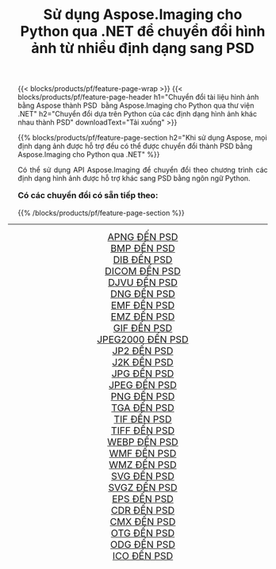 ﻿---
title: Sử dụng Aspose.Imaging cho Python qua .NET để chuyển đổi hình ảnh từ nhiều định dạng sang PSD 
weight: 3920
url: /vi/python-net/conversion/to/psd/ 
lang: vi
langdirlevel: 2
locales: zh-hans,ja,it,ru,de,es,fr,nl,id,lt,pl,pt,vi,tr,ko,zh-hant,ar,hi,th,sv,cs,uk,he
description: Bạn có thể sử dụng Aspose.Imaging for Python qua thư viện .NET để chuyển đổi từ nhiều định dạng sang PSD
---

{{< blocks/products/pf/feature-page-wrap >}}
{{< blocks/products/pf/feature-page-header h1="Chuyển đổi tài liệu hình ảnh bằng Aspose thành PSD  bằng Aspose.Imaging cho Python qua thư viện .NET" h2="Chuyển đổi dựa trên Python của các định dạng hình ảnh khác nhau thành PSD" downloadText="Tải xuống" >}}


{{% blocks/products/pf/feature-page-section  h2="Khi sử dụng Aspose, mọi định dạng ảnh được hỗ trợ đều có thể được chuyển đổi thành PSD bằng Aspose.Imaging cho Python qua .NET" %}}
<p align=justify>Có thể sử dụng API Aspose.Imaging để chuyển đổi theo chương trình các định dạng hình ảnh được hỗ trợ khác sang PSD bằng ngôn ngữ Python.</p>
<h3 style="margin-top:16px;">
Có các chuyển đổi có sẵn tiếp theo:
</h3>
{{% /blocks/products/pf/feature-page-section %}}
<div class="container-fluid productfamilypage bg-gray">
    <div class="convertypes bg-gray agp-content section">
        <div class="container">
		<hr style="margin-left:-20px;"/>
		<div class="row other-converters" style="gap: 10px;font-size: 19px;text-align:center;">
		    <div class='col-md-3 other-converter remove-lp remove-rp'><a href="/imaging/vi/python-net/conversion/apng-to-psd/" style="padding:15px;">APNG ĐẾN PSD</a></div>
<div class='col-md-3 other-converter remove-lp remove-rp'><a href="/imaging/vi/python-net/conversion/bmp-to-psd/" style="padding:15px;">BMP ĐẾN PSD</a></div>
<div class='col-md-3 other-converter remove-lp remove-rp'><a href="/imaging/vi/python-net/conversion/dib-to-psd/" style="padding:15px;">DIB ĐẾN PSD</a></div>
<div class='col-md-3 other-converter remove-lp remove-rp'><a href="/imaging/vi/python-net/conversion/dicom-to-psd/" style="padding:15px;">DICOM ĐẾN PSD</a></div>
<div class='col-md-3 other-converter remove-lp remove-rp'><a href="/imaging/vi/python-net/conversion/djvu-to-psd/" style="padding:15px;">DJVU ĐẾN PSD</a></div>
<div class='col-md-3 other-converter remove-lp remove-rp'><a href="/imaging/vi/python-net/conversion/dng-to-psd/" style="padding:15px;">DNG ĐẾN PSD</a></div>
<div class='col-md-3 other-converter remove-lp remove-rp'><a href="/imaging/vi/python-net/conversion/emf-to-psd/" style="padding:15px;">EMF ĐẾN PSD</a></div>
<div class='col-md-3 other-converter remove-lp remove-rp'><a href="/imaging/vi/python-net/conversion/emz-to-psd/" style="padding:15px;">EMZ ĐẾN PSD</a></div>
<div class='col-md-3 other-converter remove-lp remove-rp'><a href="/imaging/vi/python-net/conversion/gif-to-psd/" style="padding:15px;">GIF ĐẾN PSD</a></div>
<div class='col-md-3 other-converter remove-lp remove-rp'><a href="/imaging/vi/python-net/conversion/jpeg2000-to-psd/" style="padding:15px;">JPEG2000 ĐẾN PSD</a></div>
<div class='col-md-3 other-converter remove-lp remove-rp'><a href="/imaging/vi/python-net/conversion/jp2-to-psd/" style="padding:15px;">JP2 ĐẾN PSD</a></div>
<div class='col-md-3 other-converter remove-lp remove-rp'><a href="/imaging/vi/python-net/conversion/j2k-to-psd/" style="padding:15px;">J2K ĐẾN PSD</a></div>
<div class='col-md-3 other-converter remove-lp remove-rp'><a href="/imaging/vi/python-net/conversion/jpg-to-psd/" style="padding:15px;">JPG ĐẾN PSD</a></div>
<div class='col-md-3 other-converter remove-lp remove-rp'><a href="/imaging/vi/python-net/conversion/jpeg-to-psd/" style="padding:15px;">JPEG ĐẾN PSD</a></div>
<div class='col-md-3 other-converter remove-lp remove-rp'><a href="/imaging/vi/python-net/conversion/png-to-psd/" style="padding:15px;">PNG ĐẾN PSD</a></div>
<div class='col-md-3 other-converter remove-lp remove-rp'><a href="/imaging/vi/python-net/conversion/tga-to-psd/" style="padding:15px;">TGA ĐẾN PSD</a></div>
<div class='col-md-3 other-converter remove-lp remove-rp'><a href="/imaging/vi/python-net/conversion/tif-to-psd/" style="padding:15px;">TIF ĐẾN PSD</a></div>
<div class='col-md-3 other-converter remove-lp remove-rp'><a href="/imaging/vi/python-net/conversion/tiff-to-psd/" style="padding:15px;">TIFF ĐẾN PSD</a></div>
<div class='col-md-3 other-converter remove-lp remove-rp'><a href="/imaging/vi/python-net/conversion/webp-to-psd/" style="padding:15px;">WEBP ĐẾN PSD</a></div>
<div class='col-md-3 other-converter remove-lp remove-rp'><a href="/imaging/vi/python-net/conversion/wmf-to-psd/" style="padding:15px;">WMF ĐẾN PSD</a></div>
<div class='col-md-3 other-converter remove-lp remove-rp'><a href="/imaging/vi/python-net/conversion/wmz-to-psd/" style="padding:15px;">WMZ ĐẾN PSD</a></div>
<div class='col-md-3 other-converter remove-lp remove-rp'><a href="/imaging/vi/python-net/conversion/svg-to-psd/" style="padding:15px;">SVG ĐẾN PSD</a></div>
<div class='col-md-3 other-converter remove-lp remove-rp'><a href="/imaging/vi/python-net/conversion/svgz-to-psd/" style="padding:15px;">SVGZ ĐẾN PSD</a></div>
<div class='col-md-3 other-converter remove-lp remove-rp'><a href="/imaging/vi/python-net/conversion/eps-to-psd/" style="padding:15px;">EPS ĐẾN PSD</a></div>
<div class='col-md-3 other-converter remove-lp remove-rp'><a href="/imaging/vi/python-net/conversion/cdr-to-psd/" style="padding:15px;">CDR ĐẾN PSD</a></div>
<div class='col-md-3 other-converter remove-lp remove-rp'><a href="/imaging/vi/python-net/conversion/cmx-to-psd/" style="padding:15px;">CMX ĐẾN PSD</a></div>
<div class='col-md-3 other-converter remove-lp remove-rp'><a href="/imaging/vi/python-net/conversion/otg-to-psd/" style="padding:15px;">OTG ĐẾN PSD</a></div>
<div class='col-md-3 other-converter remove-lp remove-rp'><a href="/imaging/vi/python-net/conversion/odg-to-psd/" style="padding:15px;">ODG ĐẾN PSD</a></div>
<div class='col-md-3 other-converter remove-lp remove-rp'><a href="/imaging/vi/python-net/conversion/ico-to-psd/" style="padding:15px;">ICO ĐẾN PSD</a></div>
                </div>
        </div>
    </div>
</div>
<br/>

